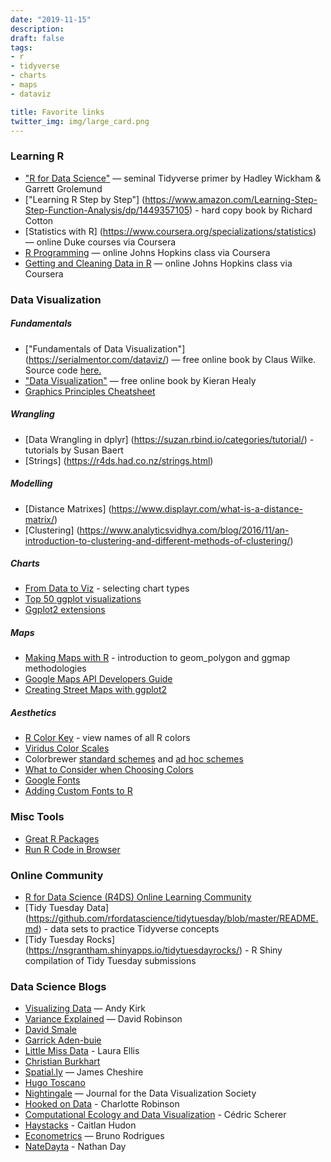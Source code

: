```yaml
---
date: "2019-11-15"
description: 
draft: false
tags:
- r
- tidyverse
- charts
- maps
- dataviz

title: Favorite links
twitter_img: img/large_card.png
---
```


### Learning R

-   ["R for Data Science"](https://r4ds.had.co.nz/) —
    seminal Tidyverse primer by Hadley Wickham & Garrett Grolemund
-   ["Learning R Step by Step"] (https://www.amazon.com/Learning-Step-Step-Function-Analysis/dp/1449357105) - hard copy book by Richard Cotton
-   [Statistics with R] (https://www.coursera.org/specializations/statistics) — online Duke courses via Coursera
-   [R Programming](https://www.coursera.org/learn/r-programming) — online Johns Hopkins class via Coursera
-   [Getting and Cleaning Data in R](https://www.coursera.org/learn/data-cleaning) — online Johns Hopkins class via Coursera


### Data Visualization
##### Fundamentals

-   ["Fundamentals of Data Visualization"] (https://serialmentor.com/dataviz/) — free online
    book by Claus Wilke.  Source code [here.](https://github.com/clauswilke/dataviz)
-   ["Data Visualization"](http://socviz.co/) — free online book by
    Kieran Healy  
-   [Graphics Principles Cheatsheet](https://graphicsprinciples.github.io/)


##### Wrangling
-  [Data Wrangling in dplyr] (https://suzan.rbind.io/categories/tutorial/) - tutorials by Susan Baert
-  [Strings] (https://r4ds.had.co.nz/strings.html)


##### Modelling
-  [Distance Matrixes] (https://www.displayr.com/what-is-a-distance-matrix/)
-  [Clustering] (https://www.analyticsvidhya.com/blog/2016/11/an-introduction-to-clustering-and-different-methods-of-clustering/)


##### Charts

-   [From Data to Viz](https://www.data-to-viz.com/) - selecting chart types
-   [Top 50 ggplot
    visualizations](http://r-statistics.co/Top50-Ggplot2-Visualizations-MasterList-R-Code.html)
-   [Ggplot2 extensions](http://www.ggplot2-exts.org/gallery/)


##### Maps

-   [Making Maps with R](http://eriqande.github.io/rep-res-web/lectures/making-maps-with-R.html) - introduction to geom_polygon and ggmap methodologies
-   [Google Maps API Developers Guide](https://developers.google.com/maps/documentation/maps-static/dev-guide#Locations)
-   [Creating Street Maps with ggplot2](https://t.co/7Om5iEPMQe?amp=1)

    
##### Aesthetics

-   [R Color Key](https://www.datanovia.com/en/blog/awesome-list-of-657-r-color-names/) - view names of all R colors
-   [Viridus Color Scales](https://cran.r-project.org/web/packages/viridis/vignettes/intro-to-viridis.html)
-   Colorbrewer [standard schemes](https://www.mathworks.com/matlabcentral/mlc-downloads/downloads/submissions/45208/versions/17/screenshot.png) and [ad hoc schemes](http://colorbrewer2.org/#type=sequential&scheme=BuGn&n=3)
-   [What to Consider when Choosing Colors](https://blog.datawrapper.de/colors/)
-   [Google Fonts](https://fonts.google.com/)
-   [Adding Custom Fonts to R](http://gradientdescending.com/adding-custom-fonts-to-ggplot-in-r/)


### Misc Tools

-   [Great R Packages](https://www.computerworld.com/article/2921176/great-r-packages-for-data-import-wrangling-visualization.html)
-   [Run R Code in Browser](https://rdrr.io/snippets/)


### Online Community
-   [R for Data Science (R4DS) Online Learning Community ](https://www.rfordatasci.com)
-   [Tidy Tuesday Data] (https://github.com/rfordatascience/tidytuesday/blob/master/README.md) - data sets to practice Tidyverse concepts
-   [Tidy Tuesday Rocks] (https://nsgrantham.shinyapps.io/tidytuesdayrocks/) - R Shiny compilation of Tidy Tuesday submissions


###  Data Science Blogs

-   [Visualizing Data](https://www.visualisingdata.com/blog/) — Andy Kirk
-   [Variance Explained](http://varianceexplained.org/) — David Robinson
-   [David Smale](https://davidsmale.netlify.com/)
-   [Garrick Aden-buie](https://www.garrickadenbuie.com/blog/)
-   [Little Miss Data](https://www.littlemissdata.com) - Laura Ellis
-   [Christian Burkhart](https://christianburkhart.de)
-   [Spatial.ly](https://spatial.ly/) — James Cheshire
-   [Hugo Toscano](https://toscano84.github.io/)
-   [Nightingale](https://medium.com/nightingale) — Journal for the Data Visualization Society
-   [Hooked on Data](https://robinsones.github.io/) - Charlotte Robinson
-   [Computational Ecology and Data Visualization](https://cedricscherer.netlify.com) - Cédric Scherer
-   [Haystacks](https://caitlinhudon.com/blog-links/) - Caitlan Hudon
-   [Econometrics](https://www.brodrigues.co/) — Bruno Rodrigues
-   [NateDayta](https://www.natedayta.com/) - Nathan Day
